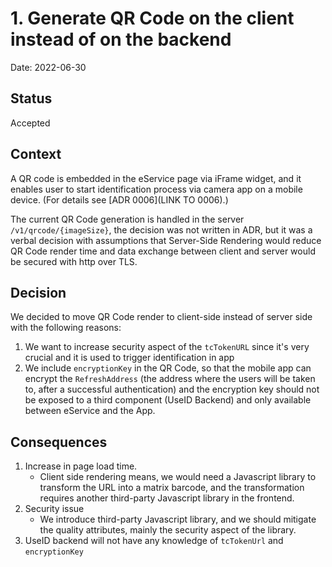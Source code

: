 # 1. Generate QR Code on the client instead of on the backend

Date: 2022-06-30

## Status

Accepted

## Context

A QR code is embedded in the eService page via iFrame widget, and it enables user to start identification process via camera app on a mobile device. (For details see [ADR 0006](LINK TO 0006).)

The current QR Code generation is handled in the server `/v1/qrcode/{imageSize}`, the decision was not written in ADR, but it was a verbal decision with assumptions that Server-Side Rendering would reduce QR Code render time and data exchange between client and server would be secured with http over TLS.

## Decision

We decided to move QR Code render to client-side instead of server side with the following reasons:

1. We want to increase security aspect of the `tcTokenURL` since it's very crucial and it is used to trigger identification in app
2. We include `encryptionKey` in the QR Code, so that the mobile app can encrypt the `RefreshAddress` (the address where the users will be taken to, after a successful authentication) and the encryption key should not be exposed to a third component (UseID Backend) and only available between eService and the App.

## Consequences

1. Increase in page load time.
   - Client side rendering means, we would need a Javascript library to transform the URL into a matrix barcode, and the transformation requires another third-party Javascript library in the frontend.
2. Security issue
   - We introduce third-party Javascript library, and we should mitigate the quality attributes, mainly the security aspect of the library.
3. UseID backend will not have any knowledge of `tcTokenUrl` and `encryptionKey`
